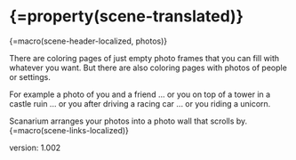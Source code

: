 # {=property(scene-translated)}

{=macro(scene-header-localized, photos)}

There are coloring pages of just empty photo frames that you can fill with whatever you want.
But there are also coloring pages with photos of people or settings.

For example a photo of you and a friend ... or you on top of a tower in a castle ruin ... or you after driving a racing car  ... or you riding a unicorn.

Scanarium arranges your photos into a photo wall that scrolls by.
{=macro(scene-links-localized)}

version: 1.002
